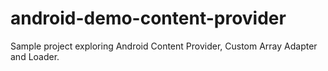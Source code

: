 # android-demo-content-provider

Sample project exploring Android Content Provider, Custom Array Adapter and Loader. 
